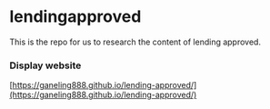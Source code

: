 # lendingapproved
This is the repo for us to research the content of lending approved.

### Display website
[https://ganeling888.github.io/lending-approved/](https://ganeling888.github.io/lending-approved/)
